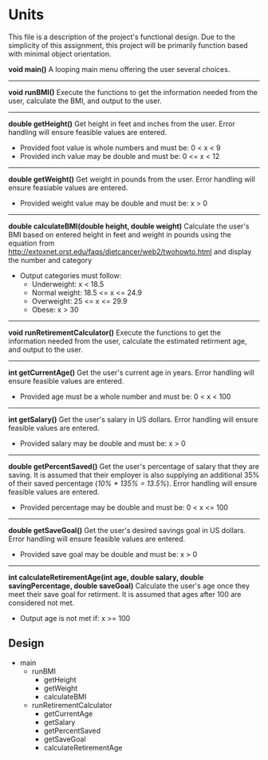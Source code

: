 # Units
This file is a description of the project's functional design. Due to the
simplicity of this assignment, this project will be primarily function 
based with minimal object orientation.

**void main()**
A looping main menu offering the user several choices.

---
**void runBMI()**
Execute the functions to get the information needed from the user, calculate the BMI, and output to the user.

---
**double getHeight()**
Get height in feet and inches from the user. Error handling will ensure feasible values are entered.
- Provided foot value is whole numbers and must be: 0 < x < 9
- Provided inch value may be double and must be: 0 <= x < 12

---
**double getWeight()**
Get weight in pounds from the user. Error handling will ensure feasiable values are entered.
- Provided weight value may be double and must be: x > 0

---
**double calculateBMI(double height, double weight)**
Calculate the user's BMI based on entered height in feet and weight in pounds using the equation from http://extoxnet.orst.edu/faqs/dietcancer/web2/twohowto.html and display the number and category
- Output categories must follow:
  - Underweight: x < 18.5
  - Normal weight: 18.5 <= x <= 24.9
  - Overweight: 25 <= x <= 29.9
  - Obese: x > 30

---
**void runRetirementCalculator()**
Execute the functions to get the information needed from the user, calculate the estimated retirment age, and output to the user.

---
**int getCurrentAge()**
Get the user's current age in years. Error handling will ensure feasible values are entered.
- Provided age must be a whole number and must be: 0 < x < 100

---
**int getSalary()**
Get the user's salary in US dollars. Error handling will ensure feasible values are entered.
- Provided salary may be double and must be: x > 0

---
**double getPercentSaved()**
Get the user's percentage of salary that they are saving. It is assumed that their employer is also supplying an additional 35% of their saved percentage (_10% * 135% = 13.5%_). Error handling will ensure feasible values are entered.
- Provided percentage may be double and must be: 0 < x <= 100

---
**double getSaveGoal()**
Get the user's desired savings goal in US dollars. Error handling will ensure feasible values are entered.
- Provided save goal may be double and must be: x > 0

---
**int calculateRetirementAge(int age, double salary, double savingPercentage, double saveGoal)**
Calculate the user's age once they meet their save goal for retirment. It is assumed that ages after 100 are considered not met.
- Output age is not met if: x >= 100


## Design

- main
  - runBMI
    - getHeight
    - getWeight
    - calculateBMI
  - runRetirementCalculator
    - getCurrentAge
    - getSalary
    - getPercentSaved
    - getSaveGoal
    - calculateRetirementAge